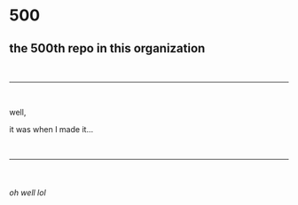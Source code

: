 # 500
## the 500th repo in this organization

<br>

---

<br>

well,

it was when I made it...

<br>

---

<br>

###### oh well lol